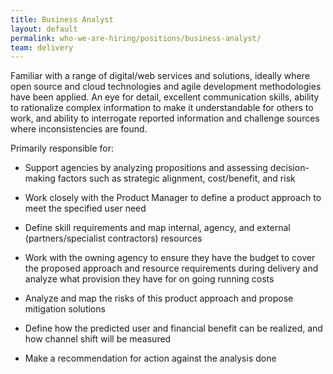 ```yaml
---
title: Business Analyst
layout: default
permalink: who-we-are-hiring/positions/business-analyst/
team: delivery
---
```


Familiar with a range of digital/web services and solutions, ideally
where open source and cloud technologies and agile development
methodologies have been applied. An eye for detail, excellent
communication skills, ability to rationalize complex information to make
it understandable for others to work, and ability to interrogate
reported information and challenge sources where inconsistencies are
found.

Primarily responsible for:

-   Support agencies by analyzing propositions and assessing
decision-making factors such as strategic alignment, cost/benefit,
and risk

-   Work closely with the Product Manager to define a product approach
to meet the specified user need

-   Define skill requirements and map internal, agency, and external
(partners/specialist contractors) resources

-   Work with the owning agency to ensure they have the budget to cover
the proposed approach and resource requirements during delivery
and analyze what provision they have for on going running costs

-   Analyze and map the risks of this product approach and propose
mitigation solutions

-   Define how the predicted user and financial benefit can be realized,
and how channel shift will be measured

-   Make a recommendation for action against the analysis done